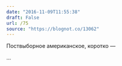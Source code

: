 ```yaml
---
date: "2016-11-09T11:55:38"
draft: False
url: /75
source: "https://blognot.co/13062"
---
```


Поствыборное американское, коротко — 

...
